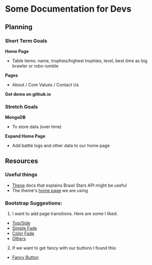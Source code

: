 # Some Documentation for Devs

## Planning

### Short Term Goals

**Home Page**
* Table items: name, trophies/highest trophies, level, best time as big brawler or robo rumble

**Pages**
* About / Core Values / Contact Us

**Get demo on github.io**

### Stretch Goals

**MongoDB**
* To store data (over time)

**Expand Home Page**
* Add battle logs and other data to our home page

## Resources
### Useful things

* [These](https://brawlstats.readthedocs.io/en/latest/api.html) docs that explains Brawl Stars API might be useful
* The theme's [home page](https://themesguide.github.io/top-hat/dist/monotone/) we are using


### Bootstrap Suggestions:

1. I want to add page transitions. Here are some I liked.  
* [Top/Side](https://codepen.io/hannesofie/pen/aplGf)
* [Simple Fade](https://christopheraue.net/design/fading-pages-on-load-and-unload)
* [Color Fade](https://www.codeply.com/p/VrZv1pNUPw)
* [Others](https://onaircode.com/bootstrap-page-transitions-effect-examples/)

2. If we want to get fancy with our buttons I found this: 
* [Fancy Button](https://codepen.io/EvyatarDa/pen/waKXMd)
